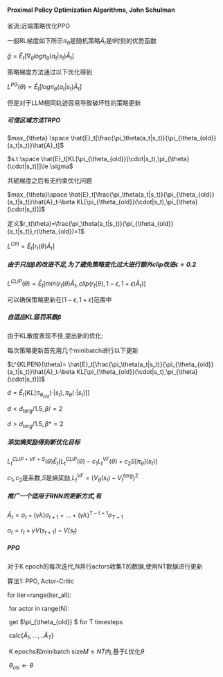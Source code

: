 #### Proximal Policy Optimization Algorithms, John Schulman

省流:近端策略优化PPO

一般RL梯度如下所示$\pi_\theta$是随机策略$\hat{A}_t$是t时刻的优势函数

$\hat{g}=\hat{E}_t[\nabla_\theta log\pi_\theta(a_t|s_t)\hat{A}_t]$​

策略梯度方法通过以下优化得到

$L^{PG}(\theta)=\hat{E}_t[log\pi_\theta(a_t|s_t)\hat{A}_t]$

但是对于LLM相同轨迹容易导致破坏性的策略更新

##### 可信区域方法TRPO

$max_{\theta} \space \hat{E}_t[\frac{\pi_\theta(a_t|s_t)}{\pi_{\theta_{old}}(a_t|s_t)}\hat{A}_t]$

$s.t.\space  \hat{E}_t[KL[\pi_{\theta_{old}}(\cdot|s_t),\pi_{\theta}(\cdot|s_t)]]\le \sigma$

共轭梯度之后有无约束优化问题

$max_{\theta}\space  \hat{E}_t[\frac{\pi_\theta(a_t|s_t)}{\pi_{\theta_{old}}(a_t|s_t)}\hat{A}_t-\beta KL[\pi_{\theta_{old}}(\cdot|s_t),\pi_{\theta}(\cdot|s_t)]]$

定义$r_t(\theta)=\frac{\pi_\theta(a_t|s_t)}{\pi_{\theta_{old}}(a_t|s_t)},r(\theta_{old})=1$

$L^{CPI}= \hat{E}_t[r_t(\theta)\hat{A}_t]$

##### 由于只加$\beta$的改进不足,为了避免策略变化过大进行额外clip改进$\epsilon=0.2$

$L^{CLIP}(\theta)=\hat{E}_t[min(r_t(\theta)\hat{A}_t,clip(r_t(\theta),1-\epsilon,1+\epsilon)\hat{A}_t)]$​

可以确保策略更新在$[1-\epsilon,1+\epsilon]$​范围中

##### 自适应KL惩罚系数$\beta$

由于KL散度表现不佳,提出新的优化:

每次策略更新首先用几个minibatch进行以下更新

$L^{KLPEN}(\theta)=  \hat{E}_t[\frac{\pi_\theta(a_t|s_t)}{\pi_{\theta_{old}}(a_t|s_t)}\hat{A}_t-\beta KL[\pi_{\theta_{old}}(\cdot|s_t),\pi_{\theta}(\cdot|s_t)]]$

$d= \hat{E}_t[KL[\pi_{\theta_{old}}(\cdot|s_t),\pi_{\theta}(\cdot|s_t)]]$​

$d<d_{targ}/1.5,\beta/=2$

$d>d_{targ}/1.5,\beta*=2$​

##### 添加熵奖励得到新优化目标

$L_t^{CLIP+VF+S}(\theta) \hat{E}_t[L_t^{CLIP}(\theta)-c_1L_t^{VF}(\theta)+c_2S[\pi_\theta](s_t)]$​

$c_1,c_2$是系数,$S$是熵奖励,$L_t^{VF}=(V_\theta(s_t)-V_t^{targ})^2$​

##### 推广一个适用于RNN的更新方式,有

$\hat{A}_t=\sigma_t+(\gamma\lambda)\sigma_{t+1}+...+(\gamma\lambda)^{T-t+1}\sigma_{T-1}$​

$\sigma_t=r_t+\gamma V(s_{t+1})-V(s_{t})$​

##### PPO

对于K epoch的每次迭代,N并行actors收集T的数据,使用NT数据进行更新

算法1: PPO, Actor-Critic

for iter=range(iter_all):

​	for actor in range(N):

​		get $\pi_{\theta_{old}} $ for T timesteps 

​		calc$\{\hat{A}_1,...,..\hat{A}_T\}$​

​	K epochs和minibatch size$M\le NT$内,基于$L$优化$\theta$

​	$\theta_{ols}\leftarrow \theta$
